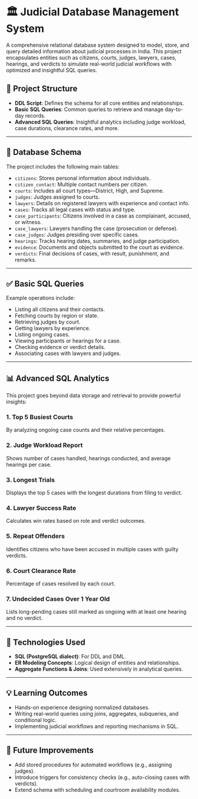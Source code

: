 # 🏛️ Judicial Database Management System

A comprehensive relational database system designed to model, store, and query detailed information about judicial processes in India. This project encapsulates entities such as citizens, courts, judges, lawyers, cases, hearings, and verdicts to simulate real-world judicial workflows with optimized and insightful SQL queries.

## 📂 Project Structure

- **DDL Script**: Defines the schema for all core entities and relationships.
- **Basic SQL Queries**: Common queries to retrieve and manage day-to-day records.
- **Advanced SQL Queries**: Insightful analytics including judge workload, case durations, clearance rates, and more.

---

## 🧱 Database Schema

The project includes the following main tables:

- `citizens`: Stores personal information about individuals.
- `citizen_contact`: Multiple contact numbers per citizen.
- `courts`: Includes all court types—District, High, and Supreme.
- `judges`: Judges assigned to courts.
- `lawyers`: Details on registered lawyers with experience and contact info.
- `cases`: Tracks all legal cases with status and type.
- `case_participants`: Citizens involved in a case as complainant, accused, or witness.
- `case_lawyers`: Lawyers handling the case (prosecution or defense).
- `case_judges`: Judges presiding over specific cases.
- `hearings`: Tracks hearing dates, summaries, and judge participation.
- `evidence`: Documents and objects submitted to the court as evidence.
- `verdicts`: Final decisions of cases, with result, punishment, and remarks.

---

## ✅ Basic SQL Queries

Example operations include:

- Listing all citizens and their contacts.
- Fetching courts by region or state.
- Retrieving judges by court.
- Getting lawyers by experience.
- Listing ongoing cases.
- Viewing participants or hearings for a case.
- Checking evidence or verdict details.
- Associating cases with lawyers and judges.

---

## 📊 Advanced SQL Analytics

This project goes beyond data storage and retrieval to provide powerful insights:

### 1. **Top 5 Busiest Courts**
By analyzing ongoing case counts and their relative percentages.

### 2. **Judge Workload Report**
Shows number of cases handled, hearings conducted, and average hearings per case.

### 3. **Longest Trials**
Displays the top 5 cases with the longest durations from filing to verdict.

### 4. **Lawyer Success Rate**
Calculates win rates based on role and verdict outcomes.

### 5. **Repeat Offenders**
Identifies citizens who have been accused in multiple cases with guilty verdicts.

### 6. **Court Clearance Rate**
Percentage of cases resolved by each court.

### 7. **Undecided Cases Over 1 Year Old**
Lists long-pending cases still marked as ongoing with at least one hearing and no verdict.

---

## 🧪 Technologies Used

- **SQL (PostgreSQL dialect)**: For DDL and DML.
- **ER Modeling Concepts**: Logical design of entities and relationships.
- **Aggregate Functions & Joins**: Used extensively in analytical queries.

---

## 💡 Learning Outcomes

- Hands-on experience designing normalized databases.
- Writing real-world queries using joins, aggregates, subqueries, and conditional logic.
- Implementing judicial workflows and reporting mechanisms in SQL.

---

## 📌 Future Improvements

- Add stored procedures for automated workflows (e.g., assigning judges).
- Introduce triggers for consistency checks (e.g., auto-closing cases with verdicts).
- Extend schema with scheduling and courtroom availability modules.
